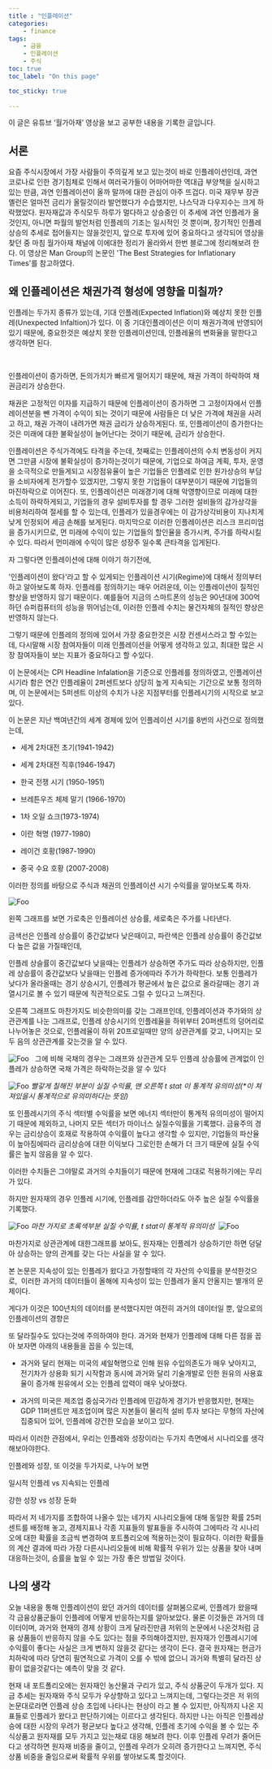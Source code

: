 ```yaml
---
title : "인플레이션"
categories:
    - finance
tags:
    - 금융
    - 인플레이션
    - 주식
toc: true
toc_label: "On this page"

toc_sticky: true
    
---
```

이 글은 유튜브 ‘월가아재’ 영상을 보고 공부한 내용을 기록한 글입니다.
## 서론
요즘 주식시장에서 가장 사람들이 주의깊게 보고 있는것이 바로 인플레이션인데, 과연 코로나로 인한 경기침체로 인해서 여러국가들이 어마어마한 역대급 부양책을 실시하고있는 만큼, 과연 인플레이션이 올까 말까에 대한 관심이 아주 뜨겁다. 미국 재무부 장관 옐런은 얼마전 금리가 올릴것이라 발언했다가 수습했지만, 나스닥과 다우지수는 크게 하락했었다. 원자재값과 주식모두 하루가 멀다하고 상승중인 이 추세에 과연 인플레가 올것인지, 아니면 파월의 발언처럼 인플레의 기조는 일시적인 것 뿐이며, 장기적인 인플레 상승의 추세로 접어들지는 않을것인지, 앞으로 투자에 있어 중요하다고 생각되어 영상을 찾던 중 마침 월가아재 채널에 이에대한 정리가 올라와서 한번 블로그에 정리해보려 한다. 이 영상은 Man Group의 논문인 'The Best Strategies for Inflationary Times'를 참고하였다.

## ​왜 인플레이션은 채권가격 형성에 영향을 미칠까?
인플레는 두가지 종류가 있는데, 기대 인플레(Expected Inflation)와 예상치 못한 인플레(Unexpected Infaltion)가 있다. 이 중 기대인플레이션은 이미 채권가격에 반영되어 있기 때문에, 중요한것은 예상치 못한 인플레이션인데, 인플레율의 변화율을 말한다고 생각하면 된다.

​

인플레이션이 증가하면, 돈의가치가 빠르게 떨어지기 때문에, 채권 가격이 하락하여 채권금리가 상승한다.

채권은 고정적인 이자를 지급하기 때문에 인플레이션이 증가하면 그 고정이자에서 인플레이션분을 뺀 가격이 수익이 되는 것이기 때문에 사람들은 더 낮은 가격에 채권을 사려고 하고, 채권 가격이 내려가면 채권 금리가 상승하게된다. 또, 인플레이션이 증가한다는것은 미래에 대한 불확실성이 늘어난다는 것이기 때문에, 금리가 상승한다.

인플레이션은 주식가격에도 타격을 주는데, 첫째로는 인플레이션의 수치 변동성이 커지면 그만큼 시장에 불확실성이 증가하는것이기 때문에, 기업으로 하여금 계획, 투자, 운영을 소극적으로 만들게되고 시장점유율이 높은 기업들은 인플레로 인한 원가상승의 부담을 소비자에게 전가할수 있겠지만, 그렇지 못한 기업들이 대부분이기 때문에 기업들의 마진하락으로 이어진다. 또, 인플레이션은 미래경기에 대해 악영향이므로 미래에 대한 소득이 하락하게되고, 기업들의 경우 설비투자를 할 경우 그러한 설비들의 감가상각을 비용처리하여 절세를 할 수 있는데, 인플레가 있을경우에는 이 감가상각비용이 지나치게 낮게 인정되어 세금 손해를 보게된다. 마지막으로 이러한 인플레이션은 리스크 프리미엄을 증가시키므로, 먼 미래에 수익이 있는 기업들의 할인율을 증가시켜, 주가를 하락시킬 수 있다. 따라서 먼미래에 수익이 많은 성장주 일수록 큰타격을 입게된다.

자 그렇다면 인플레이션에 대해 이야기 하기전에,

'인플레이션이 왔다'라고 할 수 있게되는 인플레이션 시기(Regime)에 대해서 정의부터 하고 알아보도록 하자.
인플레를 정의하기는 매우 어려운데, 이는 인플레이션이 질적인 향상을 반영하지 않기 때문이다.
예를들어 지금의 스마트폰의 성능은 90년대에 300억하던 슈퍼컴퓨터의 성능을 뛰어넘는데, 이러한 인플레 수치는 물건자체의 질적인 향상은 반영하지 않는다.

그렇기 때문에 인플레의 정의에 있어서 가장 중요한것은 시장 컨센서스라고 할 수있는데, 다시말해 시장 참여자들이 미래 인플레이션을 어떻게 생각하고 있고, 최대한 많은 시장 참여자들이 보는 지표가 중요하다고 할 수있다.

이 논문에서는 CPI Headline Infalation을 기준으로 인플레를 정의하였고, 인플레이션 시기라 함은 연간 인플레율이 2퍼센트보다 상당히 높게 지속되는 기간으로 보통 정의하며, 이 논문에서는 5퍼센트 이상의 수치가 나온 지점부터를 인플레시기의 시작으로 보고있다. 

이 논문은 지난 백여년간의 세계 경제에 있어 인플레이션 시기를 8번의 사건으로 정의했는데,

- 세계 2차대전 초기(1941-1942)

- 세계 2차대전 직후(1946-1947)

- 한국 전쟁 시기 (1950-1951)

- 브레튼우즈 체제 말기 (1966-1970)

- 1차 오일 쇼크(1973-1974)

- 이란 혁명 (1977-1980)

- 레이건 호황(1987-1990)

- 중국 수요 호황 (2007-2008)

이러한 정의를 바탕으로 주식과 채권의 인플레이션 시기 수익률을 알아보도록 하자.

![Foo](/assets/images/knowledge/finance/인플레이션/인플레-주가.png)

왼쪽 그래프를 보면 가로축은 인플레이션 상승률, 세로축은 주가를 나타낸다.

금색선은 인플레 상승률이 중간값보다 낮은때이고, 파란색은 인플레 상승률이 중간값보다 높은 값을 가질때인데,

인플레 상슬률이 중간값보다 낮을때는 인플레가 상승하면 주가도 따라 상승하지만, 인플레 상승률이 중간값보다 낮을때는 인플레 증가에따라 주가가 하락한다. 보통 인플레가 낮다가 올라올때는 경기 상승시기, 인플레가 평균에서 높은 값으로 올라갈때는 경기 과열시기로 볼 수 있기 때문에 직관적으로도 그럴 수 있다고 느껴진다.

오른쪽 그래프도 마찬가지도 비슷한의미를 갖는 그래프인데, 인플레이션과 주가와의 상관관계를 나눈 그래프로, 인플레 상승시기의 인플레율을 하위부터 20퍼센트의 덩어리로 나누어놓은 것으로, 인플레율이 하위 20프로일때만 양의 상관관계를 갖고, 나머지는 모두 음의 상관관계를 갖는것을 알 수 있다.

​![Foo](/assets/images/knowledge/finance/인플레이션/음의상관관계.png)
​
​ 그에 비해 국채의 경우는 그래프와 상관관계 모두 인플레 상승률에 관계없이 인플레가 상승하면 국채 가격은 하락하는것을 알 수 있다

​![Foo](/assets/images/knowledge/finance/인플레이션/실질수익률.png)
*​빨갛게 칠해진 부분이 실질 수익률, 맨 오른쪽 t stat 이 통계적 유의미성(\*이 쳐져있을시 통계적으로 유의미하다는 뜻임)*

또 인플레시기의 주식 섹터별 수익률을 보면 에너지 섹터만이 통계적 유의미성이 떨어지기 때문에 제외하고, 나머지 모든 섹터가 마이너스 실질수익률을 기록했다. 금융주의 경우는 금리상승이 호재로 작용하여 수익률이 높다고 생각할 수 있지만, 기업들의 파산율이 높아짐에따라 금리상승에 대한 이익보다 그로인한 손해가 더 크기 때문에 실질 수익률은 높지 않음을 알 수 있다.

이러한 수치들은 그야말로 과거의 수치들이기 때문에 현재에 그대로 적용하기에는 무리가 있다.

하지만 원자재의 경우 인플레 시기에, 인플레를 감안하더라도 아주 높은 실질 수익률을 기록했다.

​![Foo](/assets/images/knowledge/finance/인플레이션/인플레_실질.png)
*​마찬 가지로 초록색부분 실질 수익률, t stat이 통계적 유의미성*
​
​​![Foo](/assets/images/knowledge/finance/인플레이션/인플레_상관관계.png)

​마찬가지로 상관관계에 대한그래프를 보아도, 원자재는 인플레가 상승하기만 하면 
덩달아 상승하는 양의 관계를 갖는 다는 사실을 알 수 있다.

​본 논문은 지속성이 있는 인플레가 왔다고 가정할때의 각 자산의 수익률을 분석한것으로, 
​
이러한 과거의 데이터들이 올해에 지속성이 있는 인플레가 올지 안올지는 별개의 문제이다.

게다가 이것은 100년치의 데이터를 분석했다지만 여전히 과거의 데이터일 뿐, 앞으로의 인플레이션의 경향은

또 달라질수도 있다는것에 주의하여야 한다. 과거와 현재가 인플레에 대해 다른 점을 꼽아 보자면 아래의 내용들을 꼽을 수 있는데,


- 과거와 달리 현재는 미국의 셰일혁명으로 인해 원유 수입의존도가 매우 낮아지고, 전기차가 상용화 되기 시작함과 동시에 과거와 달리 기술개발로 인한 원유의 사용효율이 증가해 원유에서 오는 인플레 압력이 매우 낮아졌다.


- 과거의 미국은 제조업 중심국가라 인플레에 민감하게 경기가 반응했지만, 현재는 GDP 11퍼센트만 제조업이며
많은 자본들이 물리적 설비 투자 보다는 무형의 자산에 집중되어 있어, 인플레에 강건한 모습을 보이고 있다. 

따라서 이러한 관점에서, 우리는 인플레와 성장이라는 두가지 측면에서 시나리오를 생각해보아야한다.

인플레와 성장, 또 이것을 두가지로, 나누어 보면

일시적 인플레 vs 지속되는 인플레

강한 성장 vs 성장 둔화

따라서 저 네가지를 조합하여 나올수 있는 네가지 시나리오들에 대해 동일한 확률 25퍼센트를 배정해 놓고, 경제지표나 각종 지표들의 발표들을 주시하여 그에따라 각 시나리오에 대한 확률을 조금씩 변경하여 포트폴리오에 적용하는것이 필요하다. 이러한 확률들의 계산 결과에 따라 가장 다른시나리오들에 비해 확률적 우위가 있는 상품을 찾아 내며 대응하는것이, 승률을 높일 수 있는 가장 좋은 방법일 것이다.

##  나의 생각
오늘 내용을 통해 인플레이션이 왔던 과거의 데이터를 살펴봄으로써, 인플레가 왔을때 각 금융상품군들이 인플레에 어떻게 반응하는지를 알아보았다. 물론 이것들은 과거의 데이터이며, 과거와 현재의 경제 상황이 크게 달라진만큼 저위의 논문에서 나온것처럼 금융 상품들이 반응하지 않을 수도 있다는 점을 주의해야겠지만, 원자재가 인플레시기에 수익률이 좋다는 사실은 크게 변하지 않을것 같다는 생각이 든다. 결국 원자재는 현금가치하락에 따라 당연히 필연적으로 가격이 오를 수 밖에 없으니 과거와 특별히 달라진 상황이 없을것같다는 예측이 맞을 것 같다. 

현재 내 포트폴리오에는 원자재인 농산물과 구리가 있고, 주식 상품군이 두개가 있다. 지금 추세는 원자재와 주식 모두가 우상향하고 있다고 느껴지는데, 그렇다는것은 저 위의 논문대로라면 인플레 상승 초입에 나타나는 현상이 라고 볼 수 있지만, 아직까지 나온 지표들로 인플레가 왔다고 판단하기에는 이르다고 생각된다. 하지만 나는 아직은 인플레상승에 대한 시장의 우려가 평균보다 높다고 생각해, 인플레 초기에 수익을 볼 수 있는 주식상품고 원자재를 모두 가지고 있는채로 대응 해보려 한다. 이후 인플레 우려가 줄어든다고 생각하면 원자재 비중을 줄이고, 인플레 우려가 오히려 증가한다고 느껴지면, 주식상품 비중을 줄임으로써 확률적 우위를 쌓아보도록 할것이다.
